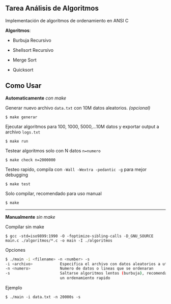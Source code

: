 ## Tarea Análisis de Algoritmos

Implementación de algoritmos de ordenamiento en ANSI C

**Algoritmos**:

*   Burbuja Recursivo

*   Shellsort Recursivo

*   Merge Sort

*   Quicksort

## Como Usar

**Automaticamente** *con make*

Generar nuevo archivo `data.txt` con 10M datos aleatorios. *(opcional)*

    $ make generar

Ejecutar algoritmos para 100, 1000, 5000,...10M datos y exportar output a archivo `logs.txt`

    $ make run

Testear algoritmos solo con N datos `n=numero`

    $ make check n=2000000

Testeo rapido, compila con `-Wall -Wextra -pedantic -g` para mejor debugging

    $ make test

Solo compilar, recomendado para uso manual

    $ make

***

**Manualmente** *sin make*

Compilar sin make

    $ gcc -std=iso9899:1990 -O -foptimize-sibling-calls -D_GNU_SOURCE main.c ./algoritmos/*.c -o main -I ./algoritmos

Opciones

```bash
$ ./main -i <filename> -n <number> -s
-i <archivo>            Especifica el archivo con datos aleatorios a utilizar
-n <numero>             Numero de datos o lineas que se ordenaran
-s                      Saltarse algoritmos lentos (burbuja), recomendado si solo se busca hacer
                        un ordenamiento rapido
```

Ejemplo

    $ ./main -i data.txt -n 20000s -s
